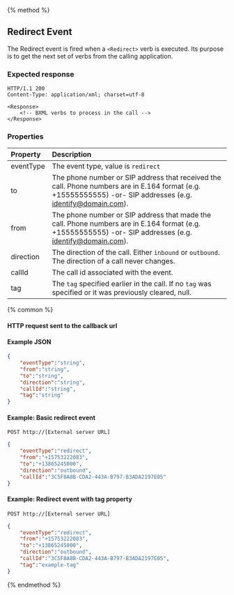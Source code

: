 {% method %}
## Redirect Event

The Redirect event is fired when a `<Redirect>` verb is executed.  Its purpose is to get the next
set of verbs from the calling application.

### Expected response
```http
HTTP/1.1 200
Content-Type: application/xml; charset=utf-8

<Response>
    <!-- BXML verbs to process in the call -->
</Response>
```

### Properties
| Property  | Description                                                                                                                                                  |
|:----------|:-------------------------------------------------------------------------------------------------------------------------------------------------------------|
| eventType | The event type, value is `redirect`                                                                                                                            |
| to        | The phone number or SIP address that received the call. Phone numbers are in E.164 format (e.g. +15555555555) -or- SIP addresses (e.g. identify@domain.com). |
| from      | The phone number or SIP address that made the call. Phone numbers are in E.164 format (e.g. +15555555555) -or- SIP addresses (e.g. identify@domain.com).     |
| direction | The direction of the call. Either `inbound` or `outbound`. The direction of a call never changes.                                                            |
| callId    | The call id associated with the event.                                                                                                                       |
| tag       | The `tag` specified earlier in the call. If no `tag` was specified or it was previously cleared, null.   |

{% common %}
#### HTTP request sent to the callback url
#### Example JSON

```json
{
	"eventType":"string",
	"from":"string",
	"to":"string",
	"direction":"string",
	"callId":"string",
	"tag":"string"
}
```

#### Example: Basic redirect event

```
POST http://[External server URL]
```

```json
{
	"eventType":"redirect",
	"from":"+15753222083",
	"to":"+13865245000",
	"direction":"outbound",
	"callId":"3C5F8A8B-CDA2-443A-B797-B3ADA2197E05"
}
```

#### Example: Redirect event with tag property

```
POST http://[External server URL]
```
```json
{
	"eventType":"redirect",
	"from":"+15753222083",
	"to":"+13865245000",
	"direction":"outbound",
	"callId":"3C5F8A8B-CDA2-443A-B797-B3ADA2197E05",
	"tag":"example-tag"
}
```

{% endmethod %}
